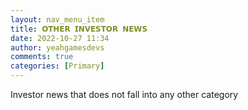 ```yaml
---
layout: nav_menu_item
title: 𝗢𝗧𝗛𝗘𝗥 𝗜𝗡𝗩𝗘𝗦𝗧𝗢𝗥 𝗡𝗘𝗪𝗦
date: 2022-10-27 11:34
author: yeahgamesdevs
comments: true
categories: [Primary]
---
```

Investor news that does not fall into any other category

